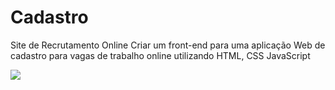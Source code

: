 # Cadastro
Site de Recrutamento Online  Criar um front-end para uma aplicação Web de cadastro para vagas de trabalho online utilizando HTML, CSS JavaScript 

![](https://user-images.githubusercontent.com/55337757/111007253-2deb4780-836d-11eb-9621-23cb668b3974.png)
